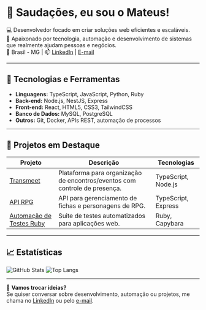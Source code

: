 # 👋 Saudações, eu sou o Mateus!

💻 Desenvolvedor focado em criar soluções web eficientes e escaláveis.  
🎯 Apaixonado por tecnologia, automação e desenvolvimento de sistemas que realmente ajudam pessoas e negócios.  
📍 Brasil - MG | 📫 [LinkedIn](https://www.linkedin.com/in/mateusbelchior) | [E-mail](mailto:mateus.belchior.98@gmail.com)

---

## 🚀 Tecnologias e Ferramentas
- **Linguagens:** TypeScript, JavaScript, Python, Ruby
- **Back-end:** Node.js, NestJS, Express
- **Front-end:** React, HTML5, CSS3, TailwindCSS
- **Banco de Dados:** MySQL, PostgreSQL
- **Outros:** Git, Docker, APIs REST, automação de processos

---

## 📌 Projetos em Destaque
| Projeto | Descrição | Tecnologias |
|---------|-----------|-------------|
| [Transmeet](https://github.com/mateusbalmeida/transmeet) | Plataforma para organização de encontros/eventos com controle de presença. | TypeScript, Node.js |
| [API RPG](https://github.com/mateusbalmeida/api-rpg) | API para gerenciamento de fichas e personagens de RPG. | TypeScript, Express |
| [Automação de Testes Ruby](https://github.com/mateusbalmeida/automacao-teste-ruby) | Suite de testes automatizados para aplicações web. | Ruby, Capybara |

---

## 📈 Estatísticas
![GitHub Stats](https://github-readme-stats.vercel.app/api?username=mateusbalmeida&show_icons=true&theme=tokyonight)
![Top Langs](https://github-readme-stats.vercel.app/api/top-langs/?username=mateusbalmeida&layout=compact&theme=tokyonight)

---

💬 **Vamos trocar ideias?**  
Se quiser conversar sobre desenvolvimento, automação ou projetos, me chama no [LinkedIn](https://www.linkedin.com/in/mateusbelchior) ou pelo [e-mail](mailto:mateus.belchior.98@gmail.com).
